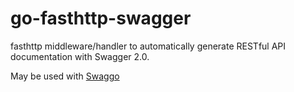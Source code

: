 # go-fasthttp-swagger

fasthttp middleware/handler to automatically generate RESTful API documentation with Swagger 2.0.

May be used with  [Swaggo](https://github.com/swaggo/swag)